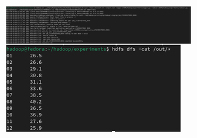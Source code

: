 ![](https://github.com/Jeciyazhini/DA/blob/main/Experiment_3/execution.png)
![](https://github.com/Jeciyazhini/DA/blob/main/Experiment_3/output.png)